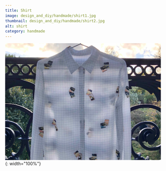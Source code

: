 ```yaml
---
title: Shirt
image: design_and_diy/handmade/shirt1.jpg
thumbnail: design_and_diy/handmade/shirt2.jpg
alt: shirt
category: handmade
---
```


![shirt](./assets/img/design_and_diy/handmade/shirt2.jpg){: width="100%"}

